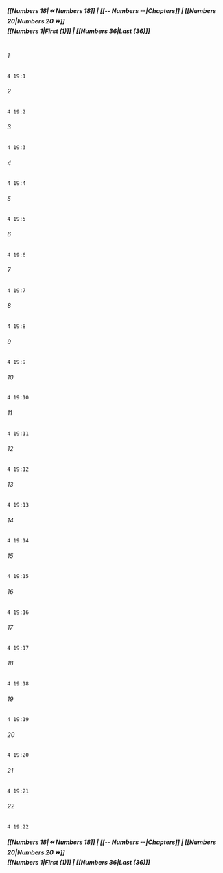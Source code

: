 
##### **[[Numbers 18|⏪ Numbers 18]] | [[-- Numbers --|Chapters]] | [[Numbers 20|Numbers 20 ⏩]]**<br>**[[Numbers 1|First (1)]] | [[Numbers 36|Last (36)]]**<br><br>

###### 1
``` verse
4 19:1
```
###### 2
``` verse
4 19:2
```
###### 3
``` verse
4 19:3
```
###### 4
``` verse
4 19:4
```
###### 5
``` verse
4 19:5
```
###### 6
``` verse
4 19:6
```
###### 7
``` verse
4 19:7
```
###### 8
``` verse
4 19:8
```
###### 9
``` verse
4 19:9
```
###### 10
``` verse
4 19:10
```
###### 11
``` verse
4 19:11
```
###### 12
``` verse
4 19:12
```
###### 13
``` verse
4 19:13
```
###### 14
``` verse
4 19:14
```
###### 15
``` verse
4 19:15
```
###### 16
``` verse
4 19:16
```
###### 17
``` verse
4 19:17
```
###### 18
``` verse
4 19:18
```
###### 19
``` verse
4 19:19
```
###### 20
``` verse
4 19:20
```
###### 21
``` verse
4 19:21
```
###### 22
``` verse
4 19:22
```

##### **[[Numbers 18|⏪ Numbers 18]] | [[-- Numbers --|Chapters]] | [[Numbers 20|Numbers 20 ⏩]]**<br>**[[Numbers 1|First (1)]] | [[Numbers 36|Last (36)]]**

